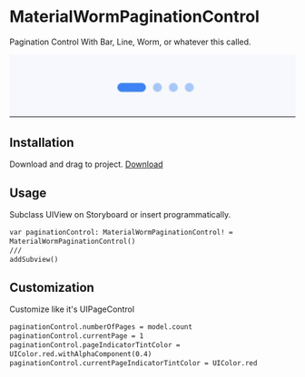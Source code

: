 # MaterialWormPaginationControl
Pagination Control With Bar, Line, Worm, or whatever this called.

![](ezgif-2-3ac41bd66595.gif)

## Installation
Download and drag to project. [Download](https://github.com/blyscuit/MaterialWormPaginationControl/MaterialWormPaginationControl.swift)

## Usage
Subclass UIView on Storyboard or insert programmatically.
```
var paginationControl: MaterialWormPaginationControl! = MaterialWormPaginationControl()
///
addSubview()
```

## Customization
Customize like it's UIPageControl
```
paginationControl.numberOfPages = model.count
paginationControl.currentPage = 1
paginationControl.pageIndicatorTintColor = UIColor.red.withAlphaComponent(0.4)
paginationControl.currentPageIndicatorTintColor = UIColor.red
```
